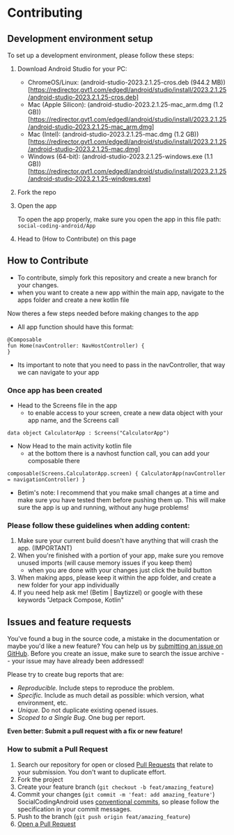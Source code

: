 # Contributing

## Development environment setup

To set up a development environment, please follow these steps:
1. Download Android Studio for your PC:
   - ChromeOS/Linux: (android-studio-2023.2.1.25-cros.deb (944.2 MB))[https://redirector.gvt1.com/edgedl/android/studio/install/2023.2.1.25/android-studio-2023.2.1.25-cros.deb] 
   - Mac (Apple Silicon): (android-studio-2023.2.1.25-mac_arm.dmg (1.2 GB))[https://redirector.gvt1.com/edgedl/android/studio/install/2023.2.1.25/android-studio-2023.2.1.25-mac_arm.dmg]
   - Mac (Intel): (android-studio-2023.2.1.25-mac.dmg (1.2 GB))[https://redirector.gvt1.com/edgedl/android/studio/install/2023.2.1.25/android-studio-2023.2.1.25-mac.dmg]
   - Windows (64-bit): (android-studio-2023.2.1.25-windows.exe (1.1 GB)) [https://redirector.gvt1.com/edgedl/android/studio/install/2023.2.1.25/android-studio-2023.2.1.25-windows.exe]


2. Fork the repo

3. Open the app

   To open the app properly, make sure you open the app in this file path: 
   ``` social-coding-android/App ```

4. Head to (How to Contribute) on this page

## How to Contribute 

- To contribute, simply fork this repository and create a new branch for your changes.
- when you want to create a new app within the main app, navigate to the apps folder and create a new kotlin file


Now theres a few steps needed before making changes to the app
- All app function should have this format:
```
@Composable
fun Home(navController: NavHostController) {
}
```
- Its important to note that you need to pass in the navController, that way we can navigate to your app

### Once app has been created
- Head to the Screens file in the app
  - to enable access to your screen, create a new data object with your app name, and the Screens call
```
data object CalculatorApp : Screens("CalculatorApp")
```
- Now Head to the main activity kotlin file
  - at the bottom there is a navhost function call, you can add your composable there
```
composable(Screens.CalculatorApp.screen) { CalculatorApp(navController = navigationController) }
```

- Betim's note: I recommend that you make small changes at a time and make sure you  have tested them before pushing them up. 
This will make sure the app is up and running, without any huge problems!

### Please follow these guidelines when adding content:

1. Make sure your current build doesn't have anything that will crash the app. (IMPORTANT)
2. When you're finished with a portion of your app, make sure you remove unused imports (will cause memory issues if you keep them)
   * when you are done with your changes just click the build button
3. When making apps, please keep it within the app folder, and create a new folder for your app individually
4. If you need help ask me! (Betim | Baytizzel) or google with these keywords "Jetpack Compose, Kotlin" 


## Issues and feature requests

You've found a bug in the source code, a mistake in the documentation or maybe you'd like a new feature? You can help us by [submitting an issue on GitHub](https://github.com/mobibyte/social-coding-android/issues). Before you create an issue, make sure to search the issue archive -- your issue may have already been addressed!

Please try to create bug reports that are:

- _Reproducible._ Include steps to reproduce the problem.
- _Specific._ Include as much detail as possible: which version, what environment, etc.
- _Unique._ Do not duplicate existing opened issues.
- _Scoped to a Single Bug._ One bug per report.

**Even better: Submit a pull request with a fix or new feature!**

### How to submit a Pull Request

1. Search our repository for open or closed
   [Pull Requests](https://github.com/mobibyte/social-coding-android/pulls)
   that relate to your submission. You don't want to duplicate effort.
2. Fork the project
3. Create your feature branch (`git checkout -b feat/amazing_feature`)
4. Commit your changes (`git commit -m 'feat: add amazing_feature'`) SocialCodingAndroid uses [conventional commits](https://www.conventionalcommits.org), so please follow the specification in your commit messages.
5. Push to the branch (`git push origin feat/amazing_feature`)
6. [Open a Pull Request](https://github.com/mobibyte/social-coding-android/compare?expand=1)
